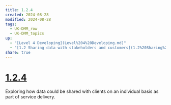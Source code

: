 ```yaml
---
title: 1.2.4
created: 2024-08-28
modified: 2024-08-28
tags:
  - UK-DMM_row
  - UK-DMM_topics
up:
  - "[Level 4 Developing](Level%204%20Developing.md)"
  - "[1.2 Sharing data with stakeholders and customers](1.2%20Sharing%20data%20with%20stakeholders%20and%20customers.md)"
share: true
---
```

# [1.2.4](1.2.4.md)

Exploring how data could be shared with clients on an individual basis as part of service delivery.
